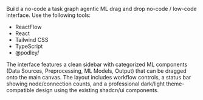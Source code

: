Build a no-code a task graph agentic ML drag and drop no-code / low-code interface. Use the following tools:

- ReactFlow
- React
- Tailwind CSS
- TypeScript
- @podley/

The interface features a clean sidebar with categorized ML components (Data Sources, Preprocessing, ML Models, Output) that can be dragged onto the main canvas. The layout includes workflow controls, a status bar showing node/connection counts, and a professional dark/light theme-compatible design using the existing shadcn/ui components.
